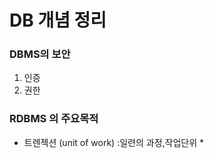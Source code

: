 # DB 개념 정리

### DBMS의 보안

1. 인증
2. 권한

### RDBMS 의 주요목적

* 트렌젝션 (unit of work) :일련의 과정,작업단위
  * 



